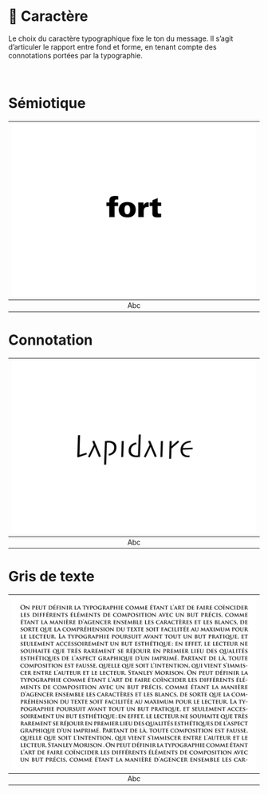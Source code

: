 # 🎹 Caractère

Le choix du caractère typographique fixe le ton du message. Il s’agit d’articuler le rapport entre fond et forme, en tenant compte des connotations portées par la typographie.
  
&nbsp;

# Sémiotique  

|![](links/2-Semiotique16.gif) |
|:---:|
| Abc |

# Connotation  

|![](links/0-Mot15.gif) |
|:---:|
| Abc |

# Gris de texte  

|![](links/0-Colonne20.gif) |
|:---:|
| Abc |

<!-- ### Sources

- Karl Gerstner, *Kompendium für Alphabeten: Systematik der Schrift*, Sulgen/Frankfurt: Arthur Niggli, 1972 
- Ruedi Rüegg, *Basic Typography: Design with Letters / Typografische Grundlagen mit Schrift*, Zurich: Delta & Spes, 1980  
- Jost Hochuli, *Le détail en typographie*, London: Hyphen Press, 2005 [éd. orig. 1987]   -->

